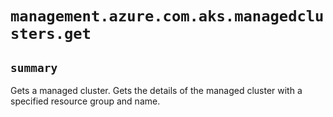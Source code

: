 # `management.azure.com.aks.managedclusters.get`

## `summary`
Gets a managed cluster. Gets the details of the managed cluster with a specified resource group and name.


